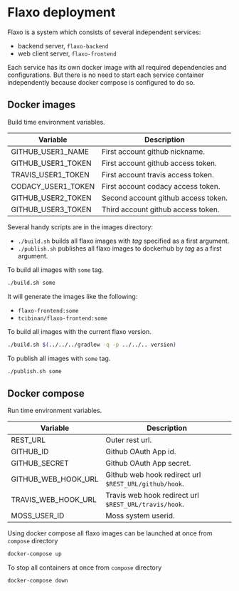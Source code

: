 # Flaxo deployment

Flaxo is a system which consists of several independent services:

- backend server, `flaxo-backend`
- web client server, `flaxo-frontend`

Each service has its own docker image with all required dependencies and configurations. But there is no need to
start each service container independently because docker compose is configured to do so.

## Docker images

Build time environment variables.

| Variable | Description |
|---|---|
| GITHUB_USER1_NAME | First account github nickname. |
| GITHUB_USER1_TOKEN | First account github access token. |
| TRAVIS_USER1_TOKEN | First account travis access token. |
| CODACY_USER1_TOKEN | First account codacy access token. |
| GITHUB_USER2_TOKEN | Second account github access token. |
| GITHUB_USER3_TOKEN | Third account github access token. |

Several handy scripts are in the images directory:

- `./build.sh` builds all flaxo images with *tag* specified as a first argument.
- `./publish.sh` publishes all flaxo images to dockerhub by *tag* as a first argument.

To build all images with `some` tag.

```bash
./build.sh some
```

It will generate the images like the following:
- `flaxo-frontend:some`
- `tcibinan/flaxo-frontend:some`

To build all images with the current flaxo version.

```bash
./build.sh $(../../../gradlew -q -p ../../.. version)
```

To publish all images with `some` tag.

```bash
./publish.sh some
```

## Docker compose

Run time environment variables.

| Variable | Description |
|---|---|
| REST_URL | Outer rest url. |
| GITHUB_ID | Github OAuth App id. |
| GITHUB_SECRET | Github OAuth App secret. |
| GITHUB_WEB_HOOK_URL | Github web hook redirect url `$REST_URL/github/hook`. |
| TRAVIS_WEB_HOOK_URL | Travis web hook redirect url `$REST_URL/travis/hook`. |
| MOSS_USER_ID | Moss system userid. |

Using docker compose all flaxo images can be launched at once from `compose` directory

```bash
docker-compose up
```

To stop all containers at once from `compose` directory

```bash
docker-compose down
```
